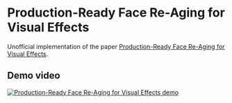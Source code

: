 # Production-Ready Face Re-Aging for Visual Effects

Unofficial implementation of the paper [Production-Ready Face Re-Aging for Visual Effects](https://studios.disneyresearch.com/2022/11/30/production-ready-face-re-aging-for-visual-effects/).

## Demo video

[![Production-Ready Face Re-Aging for Visual Effects demo](https://img.youtube.com/vi/8UOQSCFN71Q/0.jpg)](https://www.youtube.com/watch?v=8UOQSCFN71Q)

